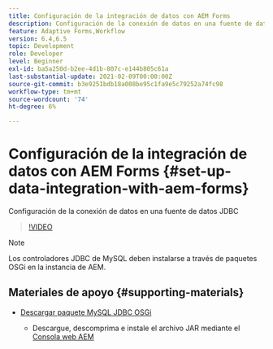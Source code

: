 ```yaml
---
title: Configuración de la integración de datos con AEM Forms
description: Configuración de la conexión de datos en una fuente de datos JDBC
feature: Adaptive Forms,Workflow
version: 6.4,6.5
topic: Development
role: Developer
level: Beginner
exl-id: ba5a250d-b2ee-4d1b-807c-e144b805c61a
last-substantial-update: 2021-02-09T00:00:00Z
source-git-commit: b3e9251bdb18a008be95c1fa9e5c79252a74fc98
workflow-type: tm+mt
source-wordcount: '74'
ht-degree: 6%

---
```


# Configuración de la integración de datos con AEM Forms {#set-up-data-integration-with-aem-forms}

Configuración de la conexión de datos en una fuente de datos JDBC

>[!VIDEO](https://video.tv.adobe.com/v/17724?quality=12&learn=on)

>[!NOTE]
>
>Los controladores JDBC de MySQL deben instalarse a través de paquetes OSGi en la instancia de AEM.

## Materiales de apoyo {#supporting-materials}

* [Descargar paquete MySQL JDBC OSGi](https://dev.mysql.com/downloads/connector/j/)

   * Descargue, descomprima e instale el archivo JAR mediante el [Consola web AEM](http://localhost:4502/system/console/bundles)
